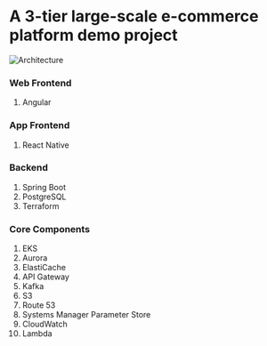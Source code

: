 
# A 3-tier large-scale e-commerce platform demo project

![Architecture]((https://raw.github.com/johnnyn2/e-commerce-demo/master/design/e-commerce-demo-architecture.png))

### Web Frontend
1. Angular

### App Frontend
1. React Native

### Backend
1. Spring Boot
2. PostgreSQL
3. Terraform

### Core Components
1. EKS
2. Aurora
3. ElastiCache
4. API Gateway
5. Kafka
6. S3
7. Route 53
8. Systems Manager Parameter Store
9. CloudWatch
10. Lambda
